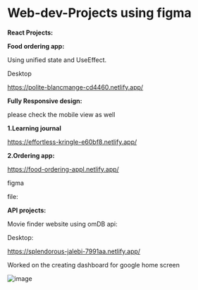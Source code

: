 # Web-dev-Projects using figma

**React Projects:**

**Food ordering app:**

 Using unified state and UseEffect.
 
 Desktop

 https://polite-blancmange-cd4460.netlify.app/


**Fully Responsive design:**

please check the mobile view as well

**1.Learning journal**

https://effortless-kringle-e60bf8.netlify.app/



**2.Ordering app:**

https://food-ordering-appl.netlify.app/

 figma

file:

**API projects:**

Movie finder website using omDB api:

Desktop:

https://splendorous-jalebi-7991aa.netlify.app/

Worked on the creating dashboard for google home screen

![image](https://user-images.githubusercontent.com/121917455/222517407-0a1ea1fe-4dab-4ae4-a928-618f2c2a53ec.png)

